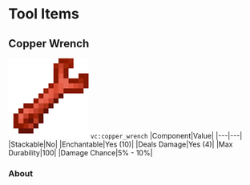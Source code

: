 # Tool Items

## Copper Wrench
![img](../ass-sets/items/copper_wrench.png)
`vc:copper_wrench`
|Component|Value|
|---|---|
|Stackable|No|
|Enchantable|Yes (10)|
|Deals Damage|Yes (4)|
|Max Durability|100|
|Damage Chance|5% - 10%|
### About